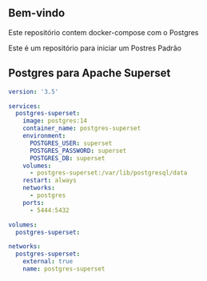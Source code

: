 ## Bem-vindo

Este repositório contem docker-compose com o Postgres

Este é um repositório para iniciar um Postres Padrão


## **Postgres para Apache Superset**

```yml
version: '3.5'

services:
  postgres-superset:
    image: postgres:14
    container_name: postgres-superset
    environment:
      POSTGRES_USER: superset
      POSTGRES_PASSWORD: superset
      POSTGRES_DB: superset
    volumes:
      - postgres-superset:/var/lib/postgresql/data
    restart: always
    networks:
      - postgres
    ports:
      - 5444:5432

volumes:
  postgres-superset:

networks:
  postgres-superset:
    external: true
    name: postgres-superset
```

